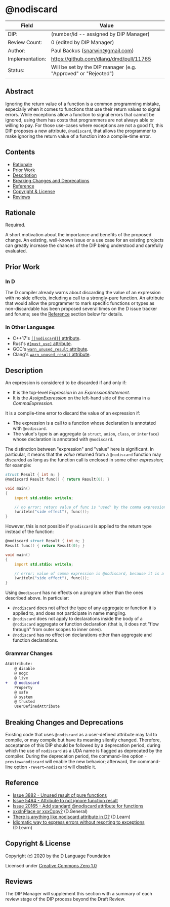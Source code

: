 # @nodiscard

| Field           | Value                                                           |
|-----------------|-----------------------------------------------------------------|
| DIP:            | (number/id -- assigned by DIP Manager)                          |
| Review Count:   | 0 (edited by DIP Manager)                                       |
| Author:         | Paul Backus (snarwin@gmail.com)                                 |
| Implementation: | <https://github.com/dlang/dmd/pull/11765>                       |
| Status:         | Will be set by the DIP manager (e.g. "Approved" or "Rejected")  |

## Abstract

Ignoring the return value of a function is a common programming mistake,
especially when it comes to functions that use their return values to signal
errors. While exceptions allow a function to signal errors that cannot be
ignored, using them has costs that programmers are not always able or willing
to pay. For those use-cases where exceptions are not a good fit, this DIP
proposes a new attribute, `@nodiscard`, that allows the programmer to make
ignoring the return value of a function into a compile-time error.

## Contents
* [Rationale](#rationale)
* [Prior Work](#prior-work)
* [Description](#description)
* [Breaking Changes and Deprecations](#breaking-changes-and-deprecations)
* [Reference](#reference)
* [Copyright & License](#copyright--license)
* [Reviews](#reviews)

## Rationale
Required.

A short motivation about the importance and benefits of the proposed change.  An existing,
well-known issue or a use case for an existing projects can greatly increase the
chances of the DIP being understood and carefully evaluated.

## Prior Work

### In D

The D compiler already warns about discarding the value of an expression with
no side effects, including a call to a strongly-pure function. An attribute
that would allow the programmer to mark specific functions or types as
non-discardable has been proposed several times on the D issue tracker and
forums; see the [Reference](#reference) section below for details.

### In Other Languages

* C++17's [`[[nodiscard]]` attribute][Cpp17Nodiscard].
* Rust's [`#[must_use]` attribute][RustMustUse].
* GCC's [`warn_unused_result` attribute][GccWarnUnusedResult].
* Clang's [`warn_unused_result` attribute][ClangWarnUnusedResult].

[Cpp17Nodiscard]: https://en.cppreference.com/w/cpp/language/attributes/nodiscard
[RustMustUse]: https://doc.rust-lang.org/reference/attributes/diagnostics.html#the-must_use-attribute
[GccWarnUnusedResult]: https://gcc.gnu.org/onlinedocs/gcc/Common-Function-Attributes.html#Common-Function-Attributes
[ClangWarnUnusedResult]: https://clang.llvm.org/docs/AttributeReference.html#nodiscard-warn-unused-result

## Description

An expression is considered to be discarded if and only if:

* It is the top-level *Expression* in an *ExpressionStatement*.
* It is the *AssignExpression* on the left-hand side of the comma in a
  *CommaExpression*.

It is a compile-time error to discard the value of an expression if:

* The expression is a call to a function whose declaration is annotated with
  `@nodiscard`.
* The value's type is an aggregate (a `struct`, `union`, `class`, or
  `interface`) whose declaration is annotated with `@nodiscard`.

The distinction between "expression" and "value" here is significant. In
particular, it means that the *value* returned from a `@nodiscard`
function may discarded as long as the function call is enclosed in some other
*expression*; for example:

```d
struct Result { int n; }
@nodiscard Result func() { return Result(0); }

void main()
{
    import std.stdio: writeln;

    // no error; return value of func is "used" by the comma expression
    (writeln("side effect"), func());
}
```

However, this is not possible if `@nodiscard` is applied to the return type
instead of the function:

```d
@nodiscard struct Result { int n; }
Result func() { return Result(0); }

void main()
{
    import std.stdio: writeln;

    // error; value of comma expression is @nodiscard, because it is a Result
    (writeln("side effect"), func());
}
```

Using `@nodiscard` has no effects on a program other than the ones described
above. In particular:

* `@nodiscard` does not affect the type of any aggregate or function it is
  applied to, and does not participate in name mangling.
* `@nodiscard` does not apply to declarations inside the body of a `@nodiscard`
  aggregate or function declaration (that is, it does not "flow through" from
  outer scopes to inner ones).
* `@nodiscard` has no effect on declarations other than aggregate and function
  declarations.

### Grammar Changes

```diff
AtAttribute:
    @ disable
    @ nogc
    @ live
+   @ nodiscard
    Property
    @ safe
    @ system
    @ trusted
    UserDefinedAttribute
```

## Breaking Changes and Deprecations

Existing code that uses `@nodiscard` as a user-defined attribute may fail to
compile, or may compile but have its meaning silently changed. Therefore,
acceptance of this DIP should be followed by a deprecation period, during which
the use of `nodiscard` as a UDA name is flagged as deprecated by the compiler.
During the deprecation period, the command-line option `-preview=nodiscard`
will enable the new behavior; afterward, the command-line option
`-revert=nodiscard` will disable it.

## Reference

* [Issue 3882 - Unused result of pure functions][Issue3882]
* [Issue 5464 - Attribute to not ignore function result][Issue5464]
* [Issue 20165 - Add standard @nodiscard attribute for functions][Issue20165]
* [xxxInPlace or xxxCopy?][Thread3] (D.General)
* [There is anything like nodiscard attribute in D?][Thread2] (D.Learn)
* [Idiomatic way to express errors without resorting to exceptions][Thread1]
  (D.Learn)

[Issue3882]: https://issues.dlang.org/show_bug.cgi?id=3882
[Issue5464]: https://issues.dlang.org/show_bug.cgi?id=5464
[Issue20165]: https://issues.dlang.org/show_bug.cgi?id=20165
[Thread1]: https://forum.dlang.org/thread/ih7sfi$1q6f$1@digitalmars.com
[Thread2]: https://forum.dlang.org/thread/rzfshzfrxrlbxyvcngke@forum.dlang.org
[Thread3]: https://forum.dlang.org/thread/hhpqmifgjslpzbzfauab@forum.dlang.org

## Copyright & License
Copyright (c) 2020 by the D Language Foundation

Licensed under [Creative Commons Zero 1.0](https://creativecommons.org/publicdomain/zero/1.0/legalcode.txt)

## Reviews
The DIP Manager will supplement this section with a summary of each review stage
of the DIP process beyond the Draft Review.

